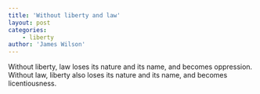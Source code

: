 ```yaml
---
title: 'Without liberty and law'
layout: post
categories:
    - liberty
author: 'James Wilson'
---
```


Without liberty, law loses its nature and its name, and becomes oppression. Without law, liberty also loses its nature and its name, and becomes licentiousness.